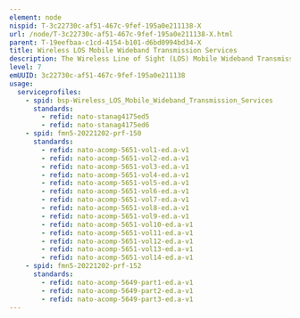 ```yaml
---
element: node
nispid: T-3c22730c-af51-467c-9fef-195a0e211138-X
url: /node/T-3c22730c-af51-467c-9fef-195a0e211138-X.html
parent: T-19eefbaa-c1cd-4154-b101-d6bd0994bd34-X
title: Wireless LOS Mobile Wideband Transmission Services
description: The Wireless Line of Sight (LOS) Mobile Wideband Transmission Services support the wireless data of amongst two or more nodes, where one or more of the nodes are operating on the move, within Line of Sight (LOS) of each other, employing modulated Radio Frequency (RF) carriers in different frequency bands, and employing wideband high capacity wireless terminals operating in the UHF frequency band, S band (2 to 4 GHz), C band (4 to 8 GHz) and NATO military band IV (4.4 to 5 GHz). Examples of the Wireless LOS Mobile Wideband Transmission Services are Wireless Personal Area Network (WPAN), Wireless Local Area Network (WLAN), Wireless Metropolitan Area Network (WMAN), Worldwide Interoperability for Microwave Access (WiMAX), Tactical Highband Networking Waveform (HNW), and Future NATO Wideband Waveform (WBWF), all with the consideration that adequate tracking antennas are employed and the transceivers are adapted for platform motion. Additional service types are Wideband Network Radio (WNR) systems, High Capacity Data Radio (HCDR) systems, and Wideband UHF Subnet Relay.
level: 7
emUUID: 3c22730c-af51-467c-9fef-195a0e211138
usage:
  serviceprofiles:
    - spid: bsp-Wireless_LOS_Mobile_Wideband_Transmission_Services
      standards:
        - refid: nato-stanag4175ed5
        - refid: nato-stanag4175ed6
    - spid: fmn5-20221202-prf-150
      standards:
        - refid: nato-acomp-5651-vol1-ed.a-v1
        - refid: nato-acomp-5651-vol2-ed.a-v1
        - refid: nato-acomp-5651-vol3-ed.a-v1
        - refid: nato-acomp-5651-vol4-ed.a-v1
        - refid: nato-acomp-5651-vol5-ed.a-v1
        - refid: nato-acomp-5651-vol6-ed.a-v1
        - refid: nato-acomp-5651-vol7-ed.a-v1
        - refid: nato-acomp-5651-vol8-ed.a-v1
        - refid: nato-acomp-5651-vol9-ed.a-v1
        - refid: nato-acomp-5651-vol10-ed.a-v1
        - refid: nato-acomp-5651-vol11-ed.a-v1
        - refid: nato-acomp-5651-vol12-ed.a-v1
        - refid: nato-acomp-5651-vol13-ed.a-v1
        - refid: nato-acomp-5651-vol14-ed.a-v1
    - spid: fmn5-20221202-prf-152
      standards:
        - refid: nato-acomp-5649-part1-ed.a-v1
        - refid: nato-acomp-5649-part2-ed.a-v1
        - refid: nato-acomp-5649-part3-ed.a-v1
---
```

